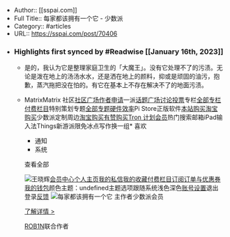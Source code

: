- Author:: [[sspai.com]]
- Full Title:: 每家都该拥有一个它 - 少数派
- Category:: #articles
- URL:: https://sspai.com/post/70406
- ### Highlights first synced by #Readwise [[January 16th, 2023]]
    - 是的，我认为它是整理家庭卫生的「大魔王」。没有它处理不了的污渍。无论是泼在地上的汤汤水水，还是洒在地上的颜料，抑或是顽固的油污，抱歉，蒸汽拖把没在怕的。有它在基本上不存在解决不了的地面污渍。
    - MatrixMatrix 社区[社区广场](/matrix)[作者申请](/apply/writing)一派[话题广场](/matrix/pods)[讨论](/matrix/pods#discuss)[投票](/matrix/pods#vote)专栏[全部专栏](/columns)[付费栏目](/series)特别策划专题[全部专题](/topics)[硬件](/topics#硬件)[效率](/topics#效率)Pi Store正版软件[本站购买](/mall)[淘宝购买](https://shop184770392.taobao.com/)少数派定制周边[淘宝购买](https://shop549593764.taobao.com/)[有赞购买](https://shop11352888.m.youzan.com/v2/showcase/homepage?alias=ke7lg09p&dc_ps=2701971135670770693.300001&ps=760)[Tron 计划](https://sspai.com/page/tron)[会员](/prime)热门搜索邮箱iPad输入法Things新游派限免冰点写作换一组* 喜欢
      * 通知
      * 系统
      
      
      
      
      
       查看全部
       
      ![王晓辉](https://cdn.sspai.com/2019/04/26/avatar/a88477b3c46de021ce4125e3dfb43e43.?imageMogr2/auto-orient/quality/95/thumbnail/!72x72r/gravity/Center/crop/72x72/interlace/1)[会员中心](/prime)[个人主页](/u/xinyiheng/updates)[我的私信](/message)[我的收藏](/u/xinyiheng/bookmark_posts)[付费栏目订阅](/series/my)[订单与优惠券](/my/order)[我的钱包](/my/wallet)颜色主题：undefined主题选项跟随系统浅色深色[账号设置](/setting/profile)退出登录[反馈](mailto:feedback@sspai.com) ![](https://cdn.sspai.com/article/a385cc5d-a4a0-5e6b-0a61-c6649fa08e66.jpg?imageMogr2/auto-orient/quality/95/thumbnail/!1420x708r/gravity/Center/crop/1420x708/interlace/1)每家都该拥有一个它
       主作者[![ROB1N](data:image/gif;base64,R0lGODlhAQABAIAAAAAAAP///yH5BAEAAAAALAAAAAABAAEAAAIBRAA7)](/u/robinpeng/updates)少数派会员
      
      [了解详情 >](https://sspai.com/prime)
      
      [ROB1N](/u/robinpeng/updates)联合作者
